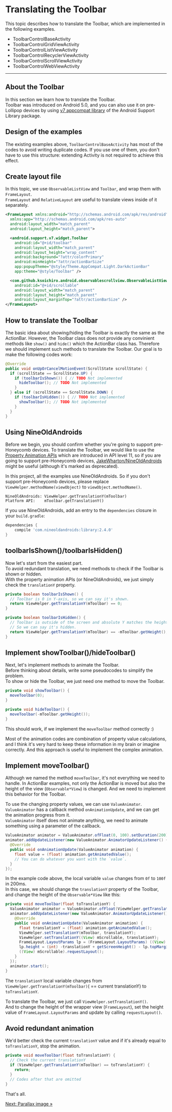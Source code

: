 # Translating the Toolbar

This topic describes how to translate the Toolbar,
which are implemented in the following examples.

* ToolbarControlBaseActivity
* ToolbarControlGridViewActivity
* ToolbarControlListViewActivity
* ToolbarControlRecyclerViewActivity
* ToolbarControlScrollViewActivity
* ToolbarControlWebViewActivity

---

## About the Toolbar

In this section we learn how to translate the Toolbar.  
Toolbar was introduced on Android 5.0, and you can also use it on pre-Lollipop devices
by using [v7 appcompat library](http://developer.android.com/tools/support-library/features.html#v7-appcompat)
of the Android Support Library package.

## Design of the examples

The existing examples above, `ToolbarControlBaseActivity` has most of the codes to avoid writing duplicate codes.
If you use one of them, you don't have to use this structure: extending Activity is not required to achieve this effect.

## Create layout file

In this topic, we use `ObservableListView` and `Toolbar`, and wrap them with `FrameLayout`.  
`FrameLayout` and `RelativeLayout` are useful to translate views inside of it separately.

```xml
<FrameLayout xmlns:android="http://schemas.android.com/apk/res/android"
  xmlns:app="http://schemas.android.com/apk/res-auto"
  android:layout_width="match_parent"
  android:layout_height="match_parent">

  <android.support.v7.widget.Toolbar
    android:id="@+id/toolbar"
    android:layout_width="match_parent"
    android:layout_height="wrap_content"
    android:background="?attr/colorPrimary"
    android:minHeight="?attr/actionBarSize"
    app:popupTheme="@style/Theme.AppCompat.Light.DarkActionBar"
    app:theme="@style/Toolbar" />

  <com.github.ksoichiro.android.observablescrollview.ObservableListView
    android:id="@+id/scrollable"
    android:layout_width="match_parent"
    android:layout_height="match_parent"
    android:layout_marginTop="?attr/actionBarSize" />
</FrameLayout>
```

## How to translate the Toolbar

The basic idea about showing/hiding the Toolbar is exactly the same as the ActionBar.
However, the Toolbar class does not provide any convinient methods like `show()` and `hide()` which the ActionBar class has.
Therefore we should implement such methods to translate the Toolbar.
Our goal is to make the following codes work:

```java
@Override
public void onUpOrCancelMotionEvent(ScrollState scrollState) {
  if (scrollState == ScrollState.UP) {
    if (toolbarIsShown()) { // TODO Not implemented
      hideToolbar(); // TODO Not implemented
    }
  } else if (scrollState == ScrollState.DOWN) {
    if (toolbarIsHidden()) { // TODO Not implemented
      showToolbar(); // TODO Not implemented
    }
  }
}
```

## Using NineOldAndroids

Before we begin, you should confirm whether you're going to support pre-Honeycomb devices.
To translate the Toolbar, we would like to use the [Property Animation APIs](http://developer.android.com/guide/topics/graphics/prop-animation.html)
which are introduced in API level 11, so if you are going to support pre-Honeycomb devices,
[JakeWharton/NineOldAndroids](https://github.com/JakeWharton/NineOldAndroids/) might be useful (although it's marked as deprecated).

In this project, all the examples use NineOldAndroids.
So if you don't support pre-Honeycomb devices, please replace `ViewHelper.methodName(viewObject)` to `viewObject.methodName()`.

```
NineOldAndroids: ViewHelper.getTranslationY(mToolbar)
Platform API:    mToolbar.getTranslationY()
```

If you use NineOldAndroids, add an entry to the `dependencies` closure in your `build.gradle`:

```gradle
dependencies {
    compile 'com.nineoldandroids:library:2.4.0'
}
```

## toolbarIsShown()/toolbarIsHidden()

Now let's start from the easiest part.  
To avoid redundant translation, we need methods to check if the Toolbar is shown or hidden.  
With the property animation APIs (or NineOldAndroids), we just simply check the `translationY` property.

```java
private boolean toolbarIsShown() {
  // Toolbar is 0 in Y-axis, so we can say it's shown.
  return ViewHelper.getTranslationY(mToolbar) == 0;
}

private boolean toolbarIsHidden() {
  // Toolbar is outside of the screen and absolute Y matches the height of it.
  // So we can say it's hidden.
  return ViewHelper.getTranslationY(mToolbar) == -mToolbar.getHeight();
}
```

## Implement showToolbar()/hideToolbar()

Next, let's implement methods to animate the Toolbar.  
Before thinking about details, write some pseudocodes to simplify the problem.  
To show or hide the Toolbar, we just need one method to move the Toolbar.

```java
private void showToolbar() {
  moveToolbar(0);
}

private void hideToolbar() {
  moveToolbar(-mToolbar.getHeight());
}
```

This should work, if we implement the `moveToolbar` method correctly :)

Most of the animation codes are combination of property value calculations,
and I think it's very hard to keep these information in my brain or imagine correctly.
And this approach is useful to implement the complex animation.

## Implement moveToolbar()

Although we named the method `moveToolbar`, it's not everything we need to handle.
In ActionBar examples, not only the ActionBar is moved but also the height of the view (`Observable*View`) is changed.
And we need to implement this behavior for the Toolbar.

To use the changing property values, we can use `ValueAnimator`.  
`ValueAnimator` has a callback method `onAnimationUpdate`, and we can get the animation progress from it.  
`ValueAnimator` itself does not animate anything, we need to animate something using a parameter of the callback.

```java
ValueAnimator animator = ValueAnimator.ofFloat(0, 100).setDuration(200);
animator.addUpdateListener(new ValueAnimator.AnimatorUpdateListener() {
  @Override
  public void onAnimationUpdate(ValueAnimator animation) {
    float value = (float) animation.getAnimatedValue();
    // You can do whatever you want with the `value`.
  }
});
```

In the example code above, the local variable `value` changes from `0f` to `100f` in 200ms.  
In this case, we should change the `translationY` property of the Toolbar,
and change the height of the `Observable*View` like this:

```java
private void moveToolbar(float toTranslationY) {
  ValueAnimator animator = ValueAnimator.ofFloat(ViewHelper.getTranslationY(mToolbar), toTranslationY).setDuration(200);
  animator.addUpdateListener(new ValueAnimator.AnimatorUpdateListener() {
    @Override
    public void onAnimationUpdate(ValueAnimator animation) {
      float translationY = (float) animation.getAnimatedValue();
      ViewHelper.setTranslationY(mToolbar, translationY);
      ViewHelper.setTranslationY((View) mScrollable, translationY);
      FrameLayout.LayoutParams lp = (FrameLayout.LayoutParams) ((View) mScrollable).getLayoutParams();
      lp.height = (int) -translationY + getScreenHeight() - lp.topMargin;
      ((View) mScrollable).requestLayout();
    }
  });
  animator.start();
}
```

The `translationY` local variable changes from `ViewHelper.getTranslationY(mToolbar)`( == current translationY)
to `toTranslationY`.

To translate the Toolbar, we just call `ViewHelper.setTranslationY()`.  
And to change the height of the wrapper view (`FrameLayout`), set the height value of `FrameLayout.LayoutParams`
and update by calling `requestLayout()`.

## Avoid redundant animation

We'd better check the current `translationY` value
and if it's already equal to `toTranslationY`, stop the animation.

```java
private void moveToolbar(float toTranslationY) {
  // Check the current translationY
  if (ViewHelper.getTranslationY(mToolbar) == toTranslationY) {
    return;
  }
  // Codes after that are omitted
}
```

That's all.

[Next: Parallax image &raquo;](../../docs/basic/parallax-image.md)

